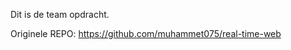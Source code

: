 Dit is de team opdracht.

Originele REPO:
<a href="https://github.com/muhammet075/real-time-web">https://github.com/muhammet075/real-time-web</a>
